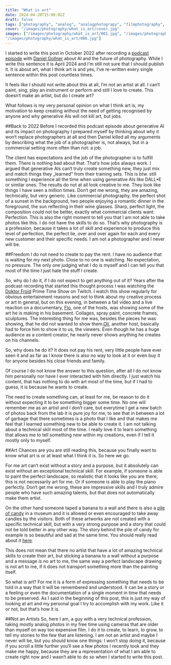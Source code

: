 ```yaml
---
title: "What is art"
date: 2024-04-28T15:00:02Z
draft: false
tags: ["photography", "analog", "analogphotograpy", "filmphotography", "style", "art", "blog", "opinion"]
cover: "/images/photography/what_is_art/cover.jpg"
images: ["/images/photography/what_is_art/001.jpg", "/images/photography/what_is_art/002.jpg", "/images/photography/what_is_art/003.jpg", "/images/photography/what_is_art/004.jpg", "/images/photography/what_is_art/005.jpg",
"/images/photography/what_is_art/006.jpg"]
---
```

I started to write this post in October 2022 after recording a [podcast episode](https://www.zischcast.com/fotografen-werden-durch-ai-generierte-bilder-ersetzt-ein-podcast-mit-analogfotograf-und-supernerd-bruno-hauzenberger/) with [Daniel Gollner](https://danielgollner.com/) about AI and the future of photography. While I write this sentence it is April 2024 and I‘m still not sure that I should publish it. It is about art, what I think art is and yes, I‘ve re-written every single sentence within this post countless times. 

It feels like I should not write about this at all, I‘m not an artist at all. I can‘t paint, sing, play an instrument or perform and still I love to create. This doesn‘t make an artist, but do I create art? 

What follows is my very personal opinion on what I think art is, my motivation to keep creating without the need of getting recognised by anyone and why generative AIs will not kill art, but jobs.

##Back to 2022
Before I recorded this podcast episode about generative AI and its impact on photography I prepared myself by thinking about why it won‘t replace photographers at all and then Daniel killed all my arguments by describing what the job of a photographer is, not always, but in a commercial setting more often than not: a job. 

The client has expectations and the job of the photographer is to fulfill them. There is nothing bad about that. That‘s how jobs always work. I argued that generative AIs can‘t truly create something new, they just mix and match things they „learned“ from their training sets. This is btw. still something I experience all the time when using generative AIs like DALL•E or similar ones. The results do not at all look creative to me. They look like things I have seen a million times. Don‘t get me wrong, they are amazing, technically, but very generic. Like commercial photography, the perfect shot of a sunset in the background, two people enjoying a romantic dinner in the foreground, the sun reflecting in their wine glasses. Sharp, perfect light, the composition could not be better, exactly what commercial clients want: Perfection.
This is also the right moment to tell you that I am not able to take photos like this. I do not have the skills to do so. That‘s why photography is a profession, because it takes a lot of skill and experience to produce this level of perfection, the perfect lie, over and over again for each and every new customer and their specific needs. I am not a photographer and I never will be.

##Freedom
I do not need to create to pay the rent. I have no audience that is waiting for my next photo. Close to no one is watching.  No expectation, no pressure. The only one judging what I do is myself and I can tell you that most of the time I just hate the stuff I create. 

So, why do I do it, if I do not expect to get anything out of it?
Years after the podcast recording that started this thought process I was watching the [Doktor Froid](https://www.twitch.tv/doktorfroid) Prime Time Show on Twitch. I watch this show regularly for obvious entertainment reasons and not to think about my creative process or art in general, but on this evening, in between a fail video and a live reaction on a documentary, [Flo](https://www.instagram.com/lefloid), one of the hosts, was showing some of the art he is making in his basement. Collages, spray paint, concrete frames, sculptures. The interesting thing for me was, besides the pieces he was showing, that he did not wanted to show them.[Oli](https://www.instagram.com/deolineoficial), another host, basically had to force him to show it to us, the viewers. Even though he has a huge audience as a content creator, he nearly never shows anything he creates on his channels.

So, why does he do it? It does not pay his rent, very little people have ever seen it and as far as I know there is also no way to look at it or even buy it for anyone besides his close friends and family. 

Of course I do not know the answer to this question, after all I do not know him personally nor have I ever interacted with him directly. I just watch his content, that has nothing to do with art most of the time, but if I had to guess, it is because he wants to create. 

The need to create something can, at least for me, be reason to do it without expecting it to be something bigger some time. No one will remember me as an artist and I don‘t care, but everytime I get a new batch of photos back from the lab it is pure joy for me, to see that in between a lot of garbage that there sometimes is a photo that I like and that makes me feel that I learned something new to be able to create it. I am not talking about a technical skill most of the time. I really love it to learn something that allows me to tell something new within my creations, even if I tell it mostly only to myself.

##Art
Chances are you are still reading this, because you finally want to know what art is or at least what I think it is. So here we go.

For me art can‘t exist without a story and a purpose, but it absolutely can exist without an exceptional technical skill. For example, if someone is able to paint the perfect landscape, so realistic that it looks like you are there, this is not necessarily art for me. Or if someone is able to play the piano perfectly. Don‘t get me wrong, these are impressive skills and I truly admire people who have such amazing talents, but that does not automatically make them artist.

On the other hand someone taped a banana to a wall and there is also a [pile of candy](https://www.instagram.com/deolineoficial) in a museum and it is allowed or even encouraged to take away candies by the visitors. Both of these artworks are not created with a specific technical skill, but with a very strong purpose and a story that could not be told better in any other way. The story behind the pile of candy for example is so beautiful and sad at the same time. You should really read about it [here](https://www.instagram.com/deolineoficial).

This does not mean that there no artist that have a lot of amazing technical skills to create their art, but sticking a banana to a wall without a purpose and a message is no art to me, the same way a perfect landscape drawing is not art to me, if it does not transport something more than the painting itself.

So what is art? For me it is a form of expressing something that needs to be told in a way that it will be remembered and understood. It can be a story or a feeling or even the documentation of a single moment in time that needs to be preserved.
As I said in the beginning of this post, this is just my way of looking at art and my personal goal I try to accomplish with my work. Like it or not, but that‘s how it is.

##Not an Artists
So, here I am, a guy with a very technical profession, taking mostly analog photos in my free time using cameras that are older than myself on way too expensive film. I do it to create, to learn, to grow, to tell my stories to the few that are listening. 
I am not an artist and maybe I never will be, but you should know one things: I won‘t stop doing it, because if you scroll a little further you‘ll see a few photos I recently took and they make me happy, because they are a representation of what I am able to create right now and I wasn‘t able to do so when I started to write this post.


